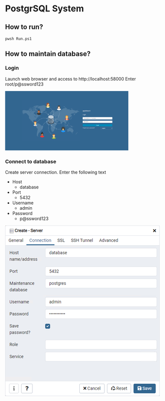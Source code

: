 # PostgrSQL System


## How to run?

````shell
pwsh Run.ps1
````

## How to maintain database?

### Login

Launch web browser and access to http://localhost:58000
Enter root/p@ssword123

<img src="./images/pgAdmin4.png" width="400" title="Login"/>

### Connect to database

Create server connection.
Enter the following text

* Host
  * database
* Port
  * 5432
* Username
  * admin
* Password
  * p@ssword123

<img src="./images/pgAdmin4-connect.png" title="Connection"/>
